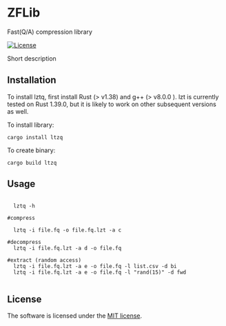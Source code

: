 # ZFLib
Fast(Q/A) compression library

[![License](https://img.shields.io/badge/license-MIT-blue.svg)](https://github.com/RobertBakaric/susq-rust/blob/master/LICENSE)

Short description

## Installation

To install lztq, first install Rust (> v1.38) and g++ (> v8.0.0 ). lzt is currently tested on Rust 1.39.0, but it is likely to work on other subsequent versions as well.

To install library:

```
cargo install ltzq
```

To create binary:

```
cargo build ltzq
```

## Usage
```

  lztq -h

#compress

  lztq -i file.fq -o file.fq.lzt -a c

#decompress
  lztq -i file.fq.lzt -a d -o file.fq

#extract (random access)
  lztq -i file.fq.lzt -a e -o file.fq -l list.csv -d bi
  lztq -i file.fq.lzt -a e -o file.fq -l "rand(15)" -d fwd


```


## License

The software is licensed under the  [MIT license](http://opensource.org/licenses/MIT).
